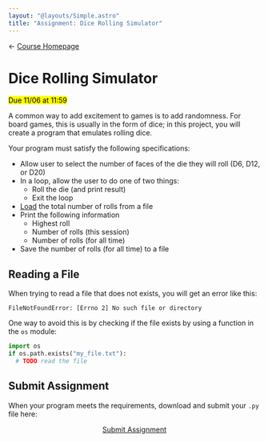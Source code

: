 ```yaml
---
layout: "@layouts/Simple.astro"
title: "Assignment: Dice Rolling Simulator"
---
```


← [Course Homepage](/2024/fall/computer-science)

# Dice Rolling Simulator

<mark>Due 11/06 at 11:59</mark>

A common way to add excitement to games is to add randomness. For board games, this is usually in the form of dice; in this project, you will create a program that emulates rolling dice.

Your program must satisfy the following specifications:

- Allow user to select the number of faces of the die they will roll (D6, D12, or D20)
- In a loop, allow the user to do one of two things:
  - Roll the die (and print result)
  - Exit the loop
- [Load](#reading-a-file) the total number of rolls from a file
- Print the following information
  - Highest roll
  - Number of rolls (this session)
  - Number of rolls (for all time)
- Save the number of rolls (for all time) to a file

## Reading a File

When trying to read a file that does not exists, you will get an error like this:

```
FileNotFoundError: [Errno 2] No such file or directory
```

One way to avoid this is by checking if the file exists by using a function in the `os` module:

```py
import os
if os.path.exists("my_file.txt"):
  # TODO read the file
```

## Submit Assignment

When your program meets the requirements, download and submit your `.py` file here:

<p style="text-align:center">
  <a href="https://docs.google.com/forms/d/e/1FAIpQLSfD0gZZwuVTFfkzV6rFlCxgNqbciU3aRMU2sIfCu39PK5yfsw/viewform?usp=sf_link" target="_blank" class="button">Submit Assignment</a>
</p>
